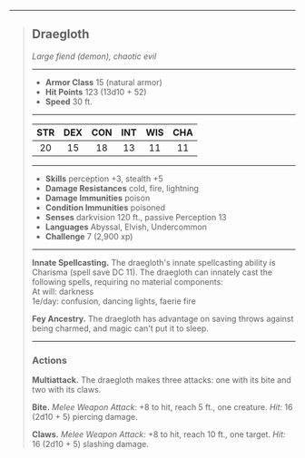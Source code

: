 ***
> ## Draegloth
> *Large fiend (demon), chaotic evil*
> 
> ***
> 
> - **Armor Class** 15 (natural armor)
> - **Hit Points** 123 (13d10 + 52)
> - **Speed** 30 ft.
> 
> ***
> 
> |STR|DEX|CON|INT|WIS|CHA|
> |:---:|:---:|:---:|:---:|:---:|:---:|
> |20|15|18|13|11|11|
> 
> ***
> 
> - **Skills** perception +3, stealth +5
> - **Damage Resistances** cold, fire, lightning
> - **Damage Immunities** poison
> - **Condition Immunities** poisoned
> - **Senses** darkvision 120 ft., passive Perception 13
> - **Languages** Abyssal, Elvish, Undercommon
> - **Challenge** 7 (2,900 xp)
> 
> ***
> 
> **Innate Spellcasting.** The draegloth's innate spellcasting ability is Charisma (spell save DC 11). The draegloth can innately cast the following spells, requiring no material components:  
> At will: darkness  
> 1e/day: confusion, dancing lights, faerie fire
> 
> **Fey Ancestry.** The draegloth has advantage on saving throws against being charmed, and magic can't put it to sleep.
> 
> ***
> 
> ### Actions
> **Multiattack.** The draegloth makes three attacks: one with its bite and two with its claws.
> 
> **Bite.** *Melee Weapon Attack:* +8 to hit, reach 5 ft., one creature. *Hit:* 16 (2d10 + 5) piercing damage.
> 
> **Claws.** *Melee Weapon Attack:* +8 to hit, reach 10 ft., one target. *Hit:* 16 (2d10 + 5) slashing damage.